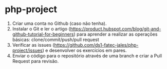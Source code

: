 # php-project

1. Criar uma conta no Github (caso não tenha).
2. Instalar o Git e ler o artigo (https://product.hubspot.com/blog/git-and-github-tutorial-for-beginners) para aprender a realizar as operações básicas: clone/commit/push/pull request
3. Verificar as issues (https://github.com/ds1-fatec-jales/php-project/issues) e desenvolver os exercícios em pares.
4. Enviar o código para o repositório através de uma branch e criar a Pull Request para revisão.
